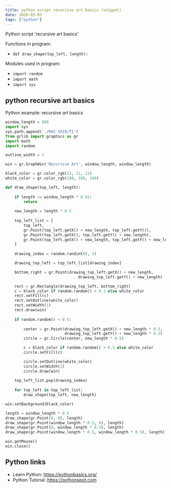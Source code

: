 ```yaml
---
title: python script recursive art basics (snippet)
date: 2020-03-03
tags: ["python"]
---
```

Python script 'recursive art basics'

Functions in program: 
* `def draw_shape(top_left, length):`

Modules used in program: 
* `import random`
* `import math`
* `import sys`

## python recursive art basics

Python example: recursive art basics

```python
window_length = 800
import sys
sys.path.append('./MAS-1819/T1')
from grlib import graphics as gr
import math
import random

outline_width = 1

win = gr.GraphWin('Recursive Art', window_length, window_length)

black_color = gr.color_rgb(11, 11, 11)
white_color = gr.color_rgb(100, 100, 100)

def draw_shape(top_left, length):
    
    if length <= window_length * 0.01:
        return
    
    new_length = length * 0.5
    
    top_left_list = [
        top_left,
        gr.Point(top_left.getX() + new_length, top_left.getY()),
        gr.Point(top_left.getX(), top_left.getY() + new_length),
        gr.Point(top_left.getX() + new_length, top_left.getY() + new_length)
    ]
    
    drawing_index = random.randint(0, 3)

    drawing_top_left = top_left_list[drawing_index]

    bottom_right = gr.Point(drawing_top_left.getX() + new_length,
                                drawing_top_left.getY() + new_length)

    rect = gr.Rectangle(drawing_top_left, bottom_right)
    c = black_color if random.random() > 0.1 else white_color
    rect.setFill(c)
    rect.setOutline(white_color)
    rect.setWidth(1)
    rect.draw(win)
    
    if random.random() < 0.5:
        
        center = gr.Point(drawing_top_left.getX() + new_length * 0.5,
                          drawing_top_left.getY() + new_length * 0.5)
        circle = gr.Circle(center, new_length * 0.5)

        c = black_color if random.random() > 0.1 else white_color
        circle.setFill(c)

        circle.setOutline(white_color)
        circle.setWidth(1)
        circle.draw(win)
    
    top_left_list.pop(drawing_index)
    
    for top_left in top_left_list:
        draw_shape(top_left, new_length)

win.setBackground(black_color)

length = window_length * 0.5
draw_shape(gr.Point(0, 0), length)
draw_shape(gr.Point(window_length * 0.5, 0), length)
draw_shape(gr.Point(0, window_length * 0.5), length)
draw_shape(gr.Point(window_length * 0.5, window_length * 0.5), length)

win.getMouse()
win.close()

```

## Python links

- Learn Python: https://pythonbasics.org/
- Python Tutorial: https://pythonspot.com
